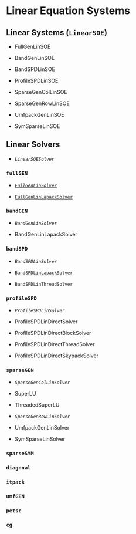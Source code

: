 # Linear Equation Systems

## Linear Systems (`LinearSOE`)

-  FullGenLinSOE

-  BandGenLinSOE

-  BandSPDLinSOE

-  ProfileSPDLinSOE

-  SparseGenColLinSOE

-  SparseGenRowLinSOE

-  UmfpackGenLinSOE

-  SymSparseLinSOE


## Linear Solvers

-  *`LinearSOESolver`*

### `fullGEN`

-  [*`FullGenLinSolver`*](linearSOE/fullGEN/FullGenLinSolver.md)

-  [`FullGenLinLapackSolver`](linearSOE/fullGEN/FullGenLinLapackSolver.md)

### `bandGEN`

-  *`BandGenLinSolver`*

-  BandGenLinLapackSolver

### `bandSPD`

-  *`BandSPDLinSolver`*

-  [`BandSPDLinLapackSolver`](linearSOE/bandGEN/BandGenLinSOE.md)
-  `BandSPDLinThreadSolver`

### `profileSPD`

-  *`ProfileSPDLinSolver`*

-  ProfileSPDLinDirectSolver

-  ProfileSPDLinDirectBlockSolver

-  ProfileSPDLinDirectThreadSolver

-  ProfileSPDLinDirectSkypackSolver

### `sparseGEN`

-  *`SparseGenColLinSolver`*

-  SuperLU

-  ThreadedSuperLU

-  *`SparseGenRowLinSolver`*

-  UmfpackGenLinSolver

-  SymSparseLinSolver

### `sparseSYM`


### `diagonal`


### `itpack`

### `umfGEN`


### `petsc`


### `cg`
